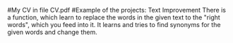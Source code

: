 #My CV in file CV.pdf
#Example of the projects:
Text Improvement
There is a function, which learn to replace the words in the given text to the "right words", which you feed into it.
It learns and tries to find synonyms for the given words and change them.

